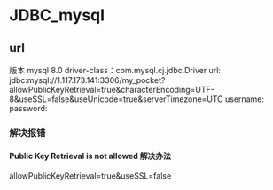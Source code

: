 # JDBC_mysql

## url
版本 mysql 8.0
driver-class：com.mysql.cj.jdbc.Driver
url: jdbc:mysql://1.117.173.141:3306/my_pocket?allowPublicKeyRetrieval=true&characterEncoding=UTF-8&useSSL=false&useUnicode=true&serverTimezone=UTC
username: 
password: 

### 解决报错
#### Public Key Retrieval is not allowed 解决办法
allowPublicKeyRetrieval=true&useSSL=false